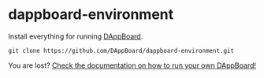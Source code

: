 # dappboard-environment

Install everything for running [DAppBoard](http://dappboard.com).

```git clone https://github.com/DAppBoard/dappboard-environment.git```

You are lost? [Check the documentation on how to run your own DAppBoard!](https://github.com/DAppBoard/dappboard-documentation)
